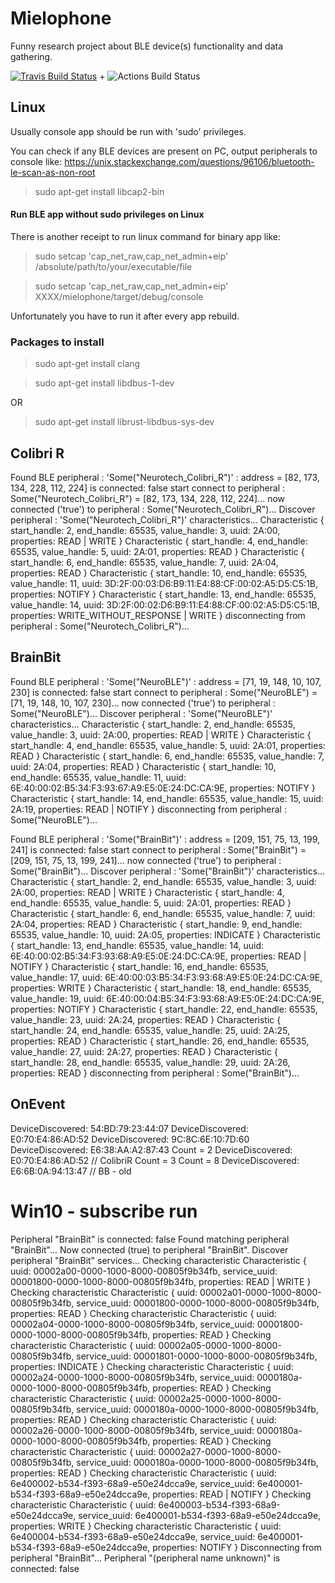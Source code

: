 # Mielophone
Funny research project about BLE device(s) functionality and data gathering.

[![Travis Build Status](https://travis-ci.com/blandger/mielophone.svg?branch=master)](https://travis-ci.com/blandger/mielophone) + ![Actions Build Status](https://github.com/blandger/mielophone/.github/workflows/main.yml/badge.svg?branch=feature-1)

## Linux
Usually console app should be run with 'sudo' privileges.

You can check if any BLE devices are present on PC, output peripherals to console like:
https://unix.stackexchange.com/questions/96106/bluetooth-le-scan-as-non-root
> sudo apt-get install libcap2-bin

#### Run BLE app without sudo privileges on Linux
There is another receipt to run linux command for binary app like:

> sudo setcap 'cap_net_raw,cap_net_admin+eip' /absolute/path/to/your/executable/file

>sudo setcap 'cap_net_raw,cap_net_admin+eip' XXXX/mielophone/target/debug/console

Unfortunately you have to run it after every app rebuild. 

### Packages to install
> sudo apt-get install clang

> sudo apt-get install libdbus-1-dev

OR

> sudo apt-get install librust-libdbus-sys-dev

## Colibri R
Found BLE peripheral : 'Some("Neurotech_Colibri_R")' : address = [82, 173, 134, 228, 112, 224] is connected: false
start connect to peripheral : Some("Neurotech_Colibri_R") = [82, 173, 134, 228, 112, 224]...
now connected ('true') to peripheral : Some("Neurotech_Colibri_R")...
Discover peripheral : 'Some("Neurotech_Colibri_R")' characteristics...
Characteristic { start_handle: 2, end_handle: 65535, value_handle: 3, uuid: 2A:00, properties: READ | WRITE }
Characteristic { start_handle: 4, end_handle: 65535, value_handle: 5, uuid: 2A:01, properties: READ }
Characteristic { start_handle: 6, end_handle: 65535, value_handle: 7, uuid: 2A:04, properties: READ }
Characteristic { start_handle: 10, end_handle: 65535, value_handle: 11, uuid: 3D:2F:00:03:D6:B9:11:E4:88:CF:00:02:A5:D5:C5:1B, properties: NOTIFY }
Characteristic { start_handle: 13, end_handle: 65535, value_handle: 14, uuid: 3D:2F:00:02:D6:B9:11:E4:88:CF:00:02:A5:D5:C5:1B, properties: WRITE_WITHOUT_RESPONSE | WRITE }
disconnecting from peripheral : Some("Neurotech_Colibri_R")...

## BrainBit
Found BLE peripheral : 'Some("NeuroBLE")' : address = [71, 19, 148, 10, 107, 230] is connected: false
start connect to peripheral : Some("NeuroBLE") = [71, 19, 148, 10, 107, 230]...
now connected ('true') to peripheral : Some("NeuroBLE")...
Discover peripheral : 'Some("NeuroBLE")' characteristics...
Characteristic { start_handle: 2, end_handle: 65535, value_handle: 3, uuid: 2A:00, properties: READ | WRITE }
Characteristic { start_handle: 4, end_handle: 65535, value_handle: 5, uuid: 2A:01, properties: READ }
Characteristic { start_handle: 6, end_handle: 65535, value_handle: 7, uuid: 2A:04, properties: READ }
Characteristic { start_handle: 10, end_handle: 65535, value_handle: 11, uuid: 6E:40:00:02:B5:34:F3:93:67:A9:E5:0E:24:DC:CA:9E, properties: NOTIFY }
Characteristic { start_handle: 14, end_handle: 65535, value_handle: 15, uuid: 2A:19, properties: READ | NOTIFY }
disconnecting from peripheral : Some("NeuroBLE")...


Found BLE peripheral : 'Some("BrainBit")' : address = [209, 151, 75, 13, 199, 241] is connected: false
start connect to peripheral : Some("BrainBit") = [209, 151, 75, 13, 199, 241]...
now connected ('true') to peripheral : Some("BrainBit")...
Discover peripheral : 'Some("BrainBit")' characteristics...
Characteristic { start_handle: 2, end_handle: 65535, value_handle: 3, uuid: 2A:00, properties: READ | WRITE }
Characteristic { start_handle: 4, end_handle: 65535, value_handle: 5, uuid: 2A:01, properties: READ }
Characteristic { start_handle: 6, end_handle: 65535, value_handle: 7, uuid: 2A:04, properties: READ }
Characteristic { start_handle: 9, end_handle: 65535, value_handle: 10, uuid: 2A:05, properties: INDICATE }
Characteristic { start_handle: 13, end_handle: 65535, value_handle: 14, uuid: 6E:40:00:02:B5:34:F3:93:68:A9:E5:0E:24:DC:CA:9E, properties: READ | NOTIFY }
Characteristic { start_handle: 16, end_handle: 65535, value_handle: 17, uuid: 6E:40:00:03:B5:34:F3:93:68:A9:E5:0E:24:DC:CA:9E, properties: WRITE }
Characteristic { start_handle: 18, end_handle: 65535, value_handle: 19, uuid: 6E:40:00:04:B5:34:F3:93:68:A9:E5:0E:24:DC:CA:9E, properties: NOTIFY }
Characteristic { start_handle: 22, end_handle: 65535, value_handle: 23, uuid: 2A:24, properties: READ }
Characteristic { start_handle: 24, end_handle: 65535, value_handle: 25, uuid: 2A:25, properties: READ }
Characteristic { start_handle: 26, end_handle: 65535, value_handle: 27, uuid: 2A:27, properties: READ }
Characteristic { start_handle: 28, end_handle: 65535, value_handle: 29, uuid: 2A:26, properties: READ }
disconnecting from peripheral : Some("BrainBit")...

## OnEvent
DeviceDiscovered: 54:BD:79:23:44:07
DeviceDiscovered: E0:70:E4:86:AD:52
DeviceDiscovered: 9C:8C:6E:10:7D:60
DeviceDiscovered: E6:38:AA:A2:87:43
Count = 2
DeviceDiscovered: E0:70:E4:86:AD:52 // ColibriR
Count = 3
Count = 8
DeviceDiscovered: E6:6B:0A:94:13:47 // BB - old


Win10 - subscribe run
===================
Peripheral "BrainBit" is connected: false
Found matching peripheral "BrainBit"...
Now connected (true) to peripheral "BrainBit".
Discover peripheral "BrainBit" services...
Checking characteristic Characteristic { uuid: 00002a00-0000-1000-8000-00805f9b34fb, service_uuid: 00001800-0000-1000-8000-00805f9b34fb, properties: READ | WRITE }
Checking characteristic Characteristic { uuid: 00002a01-0000-1000-8000-00805f9b34fb, service_uuid: 00001800-0000-1000-8000-00805f9b34fb, properties: READ }
Checking characteristic Characteristic { uuid: 00002a04-0000-1000-8000-00805f9b34fb, service_uuid: 00001800-0000-1000-8000-00805f9b34fb, properties: READ }
Checking characteristic Characteristic { uuid: 00002a05-0000-1000-8000-00805f9b34fb, service_uuid: 00001801-0000-1000-8000-00805f9b34fb, properties: INDICATE }
Checking characteristic Characteristic { uuid: 00002a24-0000-1000-8000-00805f9b34fb, service_uuid: 0000180a-0000-1000-8000-00805f9b34fb, properties: READ }
Checking characteristic Characteristic { uuid: 00002a25-0000-1000-8000-00805f9b34fb, service_uuid: 0000180a-0000-1000-8000-00805f9b34fb, properties: READ }
Checking characteristic Characteristic { uuid: 00002a26-0000-1000-8000-00805f9b34fb, service_uuid: 0000180a-0000-1000-8000-00805f9b34fb, properties: READ }
Checking characteristic Characteristic { uuid: 00002a27-0000-1000-8000-00805f9b34fb, service_uuid: 0000180a-0000-1000-8000-00805f9b34fb, properties: READ }
Checking characteristic Characteristic { uuid: 6e400002-b534-f393-68a9-e50e24dcca9e, service_uuid: 6e400001-b534-f393-68a9-e50e24dcca9e, properties: READ | NOTIFY }
Checking characteristic Characteristic { uuid: 6e400003-b534-f393-68a9-e50e24dcca9e, service_uuid: 6e400001-b534-f393-68a9-e50e24dcca9e, properties: WRITE }
Checking characteristic Characteristic { uuid: 6e400004-b534-f393-68a9-e50e24dcca9e, service_uuid: 6e400001-b534-f393-68a9-e50e24dcca9e, properties: NOTIFY }
Disconnecting from peripheral "BrainBit"...
Peripheral "(peripheral name unknown)" is connected: false
